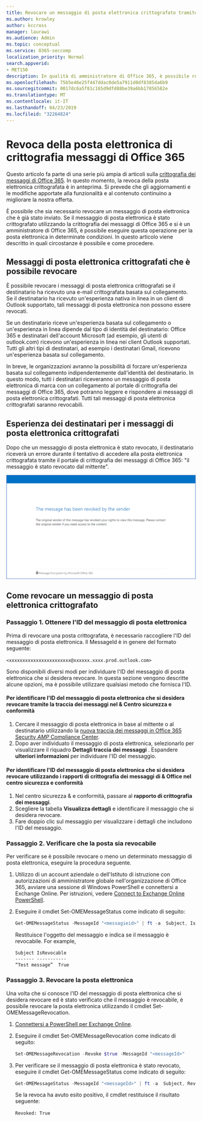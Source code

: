 ```yaml
---
title: Revocare un messaggio di posta elettronica crittografato tramite Office 365 Message Encryption
ms.author: krowley
author: kccross
manager: laurawi
ms.audience: Admin
ms.topic: conceptual
ms.service: O365-seccomp
localization_priority: Normal
search.appverid:
- MET150
description: In qualità di amministratore di Office 365, è possibile revocare alcuni messaggi di posta elettronica crittografati con la crittografia dei messaggi di Office 365.
ms.openlocfilehash: 75b5e46e25f447ddac0de5a7911d0df8385da6b9
ms.sourcegitcommit: 0017dc6a5f81c165d9dfd88be39a6bb17856582e
ms.translationtype: MT
ms.contentlocale: it-IT
ms.lasthandoff: 04/23/2019
ms.locfileid: "32264824"
---
```

# <a name="office-365-message-encryption-email-revocation"></a>Revoca della posta elettronica di crittografia messaggi di Office 365

Questo articolo fa parte di una serie più ampia di articoli sulla [crittografia dei messaggi di Office 365](ome.md). In questo momento, la revoca della posta elettronica crittografata è in anteprima. Si prevede che gli aggiornamenti e le modifiche apportate alla funzionalità e al contenuto continuino a migliorare la nostra offerta.

È possibile che sia necessario revocare un messaggio di posta elettronica che è già stato inviato. Se il messaggio di posta elettronica è stato crittografato utilizzando la crittografia dei messaggi di Office 365 e si è un amministratore di Office 365, è possibile eseguire questa operazione per la posta elettronica in determinate condizioni. In questo articolo viene descritto in quali circostanze è possibile e come procedere.
  
## <a name="encrypted-emails-that-you-can-revoke"></a>Messaggi di posta elettronica crittografati che è possibile revocare

È possibile revocare i messaggi di posta elettronica crittografati se il destinatario ha ricevuto una e-mail crittografata basata sul collegamento. Se il destinatario ha ricevuto un'esperienza nativa in linea in un client di Outlook supportato, tali messaggi di posta elettronica non possono essere revocati.

Se un destinatario riceve un'esperienza basata sul collegamento o un'esperienza in linea dipende dal tipo di identità del destinatario: Office 365 e destinatari dell'account Microsoft (ad esempio, gli utenti di outlook.com) ricevono un'esperienza in linea nei client Outlook supportati. Tutti gli altri tipi di destinatari, ad esempio i destinatari Gmail, ricevono un'esperienza basata sul collegamento.

In breve, le organizzazioni avranno la possibilità di forzare un'esperienza basata sul collegamento indipendentemente dall'identità del destinatario. In questo modo, tutti i destinatari riceveranno un messaggio di posta elettronica di marca con un collegamento al portale di crittografia dei messaggi di Office 365, dove potranno leggere e rispondere ai messaggi di posta elettronica crittografati. Tutti tali messaggi di posta elettronica crittografati saranno revocabili.
  
## <a name="recipient-experience-for-revoked-encrypted-emails"></a>Esperienza dei destinatari per i messaggi di posta elettronica crittografati

Dopo che un messaggio di posta elettronica è stato revocato, il destinatario riceverà un errore durante il tentativo di accedere alla posta elettronica crittografata tramite il portale di crittografia dei messaggi di Office 365: "il messaggio è stato revocato dal mittente".

![Schermata che visualizza un messaggio di posta elettronica crittografato revocato.](media/revoked-encrypted-email.png)

## <a name="how-to-revoke-an-encrypted-email"></a>Come revocare un messaggio di posta elettronica crittografato

### <a name="step-1-obtain-the-message-id-of-the-email"></a>Passaggio 1. Ottenere l'ID del messaggio di posta elettronica

Prima di revocare una posta crittografata, è necessario raccogliere l'ID del messaggio di posta elettronica. Il MessageId è in genere del formato seguente:

`<xxxxxxxxxxxxxxxxxxxxxxx@xxxxxx.xxxx.prod.outlook.com>`  

Sono disponibili diversi modi per individuare l'ID del messaggio di posta elettronica che si desidera revocare. In questa sezione vengono descritte alcune opzioni, ma è possibile utilizzare qualsiasi metodo che fornisca l'ID.

#### <a name="to-identify-the-message-id-of-the-email-you-want-to-revoke-by-using-message-trace-in-the-security-amp-compliance-center"></a>Per identificare l'ID del messaggio di posta elettronica che si desidera revocare tramite la traccia dei messaggi nel &amp; Centro sicurezza e conformità

1. Cercare il messaggio di posta elettronica in base al mittente o al destinatario utilizzando la [nuova traccia dei messaggi in Office 365 Security _AMP_ Compliance Center](https://blogs.technet.microsoft.com/exchange/2018/05/02/new-message-trace-in-office-365-security-compliance-center/).
2. Dopo aver individuato il messaggio di posta elettronica, selezionarlo per visualizzare il riquadro **Dettagli traccia dei messaggi** . Espandere **ulteriori informazioni** per individuare l'ID del messaggio.

#### <a name="to-identify-the-message-id-of-the-email-you-want-to-revoke-by-using-office-message-encryption-reports-in-the-security-amp-compliance-center"></a>Per identificare l'ID del messaggio di posta elettronica che si desidera revocare utilizzando i rapporti di crittografia dei messaggi di &amp; Office nel centro sicurezza e conformità

1. Nel centro sicurezza &amp; e conformità, passare al **rapporto di crittografia dei messaggi**.
2. Scegliere la tabella **Visualizza dettagli** e identificare il messaggio che si desidera revocare.
3. Fare doppio clic sul messaggio per visualizzare i dettagli che includono l'ID del messaggio.

### <a name="step-2-verify-that-the-mail-is-revocable"></a>Passaggio 2. Verificare che la posta sia revocabile

Per verificare se è possibile revocare o meno un determinato messaggio di posta elettronica, eseguire la procedura seguente.

1. Utilizzo di un account aziendale o dell'Istituto di istruzione con autorizzazioni di amministratore globale nell'organizzazione di Office 365, avviare una sessione di Windows PowerShell e connettersi a Exchange Online. Per istruzioni, vedere [Connect to Exchange Online PowerShell](https://aka.ms/exopowershell).

2. Eseguire il cmdlet Set-OMEMessageStatus come indicato di seguito:
     ```powershell
     Get-OMEMessageStatus -MessageId "<messagieid>" | ft -a  Subject, IsRevocable
     ```

   Restituisce l'oggetto del messaggio e indica se il messaggio è revocabile. For example,

     ```text
     Subject IsRevocable
     ------- -----------
     “Test message”  True
     ```

### <a name="step-3-revoke-the-mail"></a>Passaggio 3. Revocare la posta elettronica  

Una volta che si conosce l'ID del messaggio di posta elettronica che si desidera revocare ed è stato verificato che il messaggio è revocabile, è possibile revocare la posta elettronica utilizzando il cmdlet Set-OMEMessageRevocation.

1. [Connettersi a PowerShell per Exchange Online](https://aka.ms/exopowershell).

2. Eseguire il cmdlet Set-OMEMessageRevocation come indicato di seguito:

    ```powershell
    Set-OMEMessageRevocation -Revoke $true -MessageId "<messageId>"
    ```

3. Per verificare se il messaggio di posta elettronica è stato revocato, eseguire il cmdlet Get-OMEMessageStatus come indicato di seguito:

    ```powershell
    Get-OMEMessageStatus -MessageId "<messageId>" | ft -a  Subject, Revoked
    ```  
    Se la revoca ha avuto esito positivo, il cmdlet restituisce il risultato seguente:  

    `Revoked: True`
